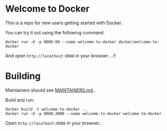 # Welcome to Docker

This is a repo for new users getting started with Docker.

You can try it out using the following command.
```
docker run -d -p 8088:80 --name welcome-to-docker docker/welcome-to-docker
```
And open `http://localhost:8088` in your browser ...!!

# Building

Maintainers should see [MAINTAINERS.md](MAINTAINERS.md)..

Build and run:
```
docker build -t welcome-to-docker ..
docker run -d -p 8088:3000 --name welcome-to-docker welcome-to-docker
```
Open `http://localhost:8088` in your browser...
